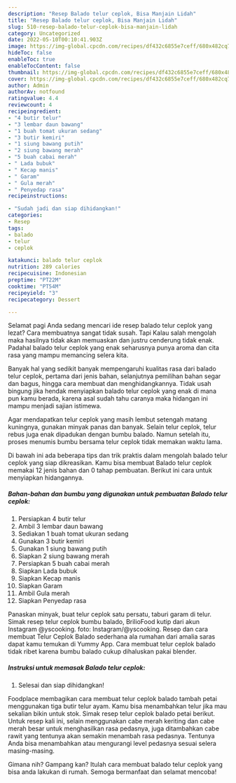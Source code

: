 ```yaml
---
description: "Resep Balado telur ceplok, Bisa Manjain Lidah"
title: "Resep Balado telur ceplok, Bisa Manjain Lidah"
slug: 510-resep-balado-telur-ceplok-bisa-manjain-lidah
category: Uncategorized
date: 2022-05-10T00:10:41.903Z
image: https://img-global.cpcdn.com/recipes/df432c6855e7ceff/680x482cq70/balado-telur-ceplok-foto-resep-utama.jpg
hideToc: false
enableToc: true
enableTocContent: false
thumbnail: https://img-global.cpcdn.com/recipes/df432c6855e7ceff/680x482cq70/balado-telur-ceplok-foto-resep-utama.jpg
cover: https://img-global.cpcdn.com/recipes/df432c6855e7ceff/680x482cq70/balado-telur-ceplok-foto-resep-utama.jpg
author: Admin
authorAv: notfound
ratingvalue: 4.4
reviewcount: 4
recipeingredient:
- "4 butir telur"
- "3 lembar daun bawang"
- "1 buah tomat ukuran sedang"
- "3 butir kemiri"
- "1 siung bawang putih"
- "2 siung bawang merah"
- "5 buah cabai merah"
- " Lada bubuk"
- " Kecap manis"
- " Garam"
- " Gula merah"
- " Penyedap rasa"
recipeinstructions:

- "Sudah jadi dan siap dihidangkan!"
categories:
- Resep
tags:
- balado
- telur
- ceplok

katakunci: balado telur ceplok 
nutrition: 289 calories
recipecuisine: Indonesian
preptime: "PT22M"
cooktime: "PT54M"
recipeyield: "3"
recipecategory: Dessert

---
```



Selamat pagi Anda sedang mencari ide resep balado telur ceplok yang lezat? Cara membuatnya sangat tidak susah. Tapi Kalau salah mengolah maka hasilnya tidak akan memuaskan dan justru cenderung tidak enak. Padahal balado telur ceplok yang enak seharusnya punya aroma dan cita rasa yang mampu memancing selera kita.


Banyak hal yang sedikit banyak mempengaruhi kualitas rasa dari balado telur ceplok, pertama dari jenis bahan, selanjutnya pemilihan bahan segar dan bagus, hingga cara membuat dan menghidangkannya. Tidak usah bingung jika hendak menyiapkan balado telur ceplok yang enak di mana pun kamu berada, karena asal sudah tahu caranya maka hidangan ini mampu menjadi sajian istimewa.

Agar mendapatkan telur ceplok yang masih lembut setengah matang kuningnya, gunakan minyak panas dan banyak. Selain telur ceplok, telur rebus juga enak dipadukan dengan bumbu balado. Namun setelah itu, proses menumis bumbu bersama telur ceplok tidak memakan waktu lama.


Di bawah ini ada beberapa tips dan trik praktis dalam mengolah balado telur ceplok yang siap dikreasikan. Kamu bisa membuat Balado telur ceplok memakai 12 jenis bahan dan 0 tahap pembuatan. Berikut ini cara untuk menyiapkan hidangannya.

<!--inarticleads1-->

##### Bahan-bahan dan bumbu yang digunakan untuk pembuatan Balado telur ceplok:

1. Persiapkan 4 butir telur
1. Ambil 3 lembar daun bawang
1. Sediakan 1 buah tomat ukuran sedang
1. Gunakan 3 butir kemiri
1. Gunakan 1 siung bawang putih
1. Siapkan 2 siung bawang merah
1. Persiapkan 5 buah cabai merah
1. Siapkan  Lada bubuk
1. Siapkan  Kecap manis
1. Siapkan  Garam
1. Ambil  Gula merah
1. Siapkan  Penyedap rasa


Panaskan minyak, buat telur ceplok satu persatu, taburi garam di telur. Simak resep telur ceplok bumbu balado, BrilioFood kutip dari akun Instagram @yscooking. foto: Instagram/@yscooking. Resep dan cara membuat Telur Ceplok Balado sederhana ala rumahan dari amalia saras dapat kamu temukan di Yummy App. Cara membuat telur ceplok balado tidak ribet karena bumbu balado cukup dihaluskan pakai blender. 

<!--inarticleads2-->

##### Instruksi untuk memasak Balado telur ceplok:


1. Selesai dan siap dihidangkan!

Foodplace membagikan cara membuat telur ceplok balado tambah petai menggunakan tiga butir telur ayam. Kamu bisa menambahkan telur jika mau sekalian bikin untuk stok. Simak resep telur ceplok balado petai berikut. Untuk resep kali ini, selain menggunakan cabe merah keriting dan cabe merah besar untuk menghasilkan rasa pedasnya, juga ditambahkan cabe rawit yang tentunya akan semakin menambah rasa pedasnya. Tentunya Anda bisa menambahkan atau mengurangi level pedasnya sesuai selera masing-masing. 

Gimana nih? Gampang kan? Itulah cara membuat balado telur ceplok yang bisa anda lakukan di rumah. Semoga bermanfaat dan selamat mencoba!
